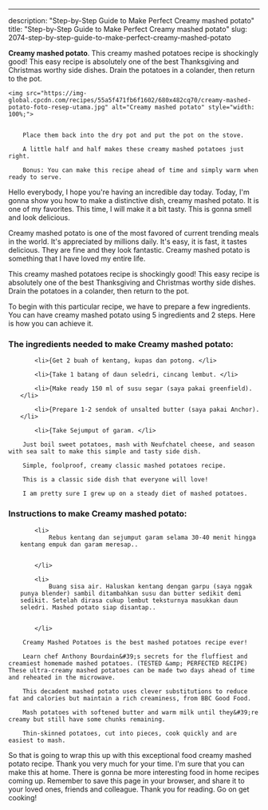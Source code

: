 ---
description: "Step-by-Step Guide to Make Perfect Creamy mashed potato"
title: "Step-by-Step Guide to Make Perfect Creamy mashed potato"
slug: 2074-step-by-step-guide-to-make-perfect-creamy-mashed-potato

<p>
	<strong>Creamy mashed potato</strong>. 
	This creamy mashed potatoes recipe is shockingly good! This easy recipe is absolutely one of the best Thanksgiving and Christmas worthy side dishes. Drain the potatoes in a colander, then return to the pot.
</p>
<p>
	
	<img src="https://img-global.cpcdn.com/recipes/55a5f471fb6f1602/680x482cq70/creamy-mashed-potato-foto-resep-utama.jpg" alt="Creamy mashed potato" style="width: 100%;">
	
	
		Place them back into the dry pot and put the pot on the stove.
	
		A little half and half makes these creamy mashed potatoes just right.
	
		Bonus: You can make this recipe ahead of time and simply warm when ready to serve.
	
</p>
<p>
	Hello everybody, I hope you're having an incredible day today. Today, I'm gonna show you how to make a distinctive dish, creamy mashed potato. It is one of my favorites. This time, I will make it a bit tasty. This is gonna smell and look delicious.
</p>
	
<p>
	Creamy mashed potato is one of the most favored of current trending meals in the world. It's appreciated by millions daily. It's easy, it is fast, it tastes delicious. They are fine and they look fantastic. Creamy mashed potato is something that I have loved my entire life.
</p>
<p>
	This creamy mashed potatoes recipe is shockingly good! This easy recipe is absolutely one of the best Thanksgiving and Christmas worthy side dishes. Drain the potatoes in a colander, then return to the pot.
</p>

<p>
To begin with this particular recipe, we have to prepare a few ingredients. You can have creamy mashed potato using 5 ingredients and 2 steps. Here is how you can achieve it.
</p>

<h3>The ingredients needed to make Creamy mashed potato:</h3>

<ol>
	
		<li>{Get 2 buah of kentang, kupas dan potong. </li>
	
		<li>{Take 1 batang of daun seledri, cincang lembut. </li>
	
		<li>{Make ready 150 ml of susu segar (saya pakai greenfield). </li>
	
		<li>{Prepare 1-2 sendok of unsalted butter (saya pakai Anchor). </li>
	
		<li>{Take Sejumput of garam. </li>
	
</ol>
<p>
	
		Just boil sweet potatoes, mash with Neufchatel cheese, and season with sea salt to make this simple and tasty side dish.
	
		Simple, foolproof, creamy classic mashed potatoes recipe.
	
		This is a classic side dish that everyone will love!
	
		I am pretty sure I grew up on a steady diet of mashed potatoes.
	
</p>

<h3>Instructions to make Creamy mashed potato:</h3>

<ol>
	
		<li>
			Rebus kentang dan sejumput garam selama 30-40 menit hingga kentang empuk dan garam meresap..
			
			
		</li>
	
		<li>
			Buang sisa air. Haluskan kentang dengan garpu (saya nggak punya blender) sambil ditambahkan susu dan butter sedikit demi sedikit. Setelah dirasa cukup lembut teksturnya masukkan daun seledri. Mashed potato siap disantap..
			
			
		</li>
	
</ol>

<p>
	
		Creamy Mashed Potatoes is the best mashed potatoes recipe ever!
	
		Learn chef Anthony Bourdain&#39;s secrets for the fluffiest and creamiest homemade mashed potatoes. (TESTED &amp; PERFECTED RECIPE) These ultra-creamy mashed potatoes can be made two days ahead of time and reheated in the microwave.
	
		This decadent mashed potato uses clever substitutions to reduce fat and calories but maintain a rich creaminess, from BBC Good Food.
	
		Mash potatoes with softened butter and warm milk ­until they&#39;re creamy but still have some chunks remaining.
	
		Thin-skinned potatoes, cut into pieces, cook quickly and are easiest to mash.
	
</p>

<p>
	So that is going to wrap this up with this exceptional food creamy mashed potato recipe. Thank you very much for your time. I'm sure that you can make this at home. There is gonna be more interesting food in home recipes coming up. Remember to save this page in your browser, and share it to your loved ones, friends and colleague. Thank you for reading. Go on get cooking!
</p>
